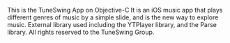 
This is the TuneSwing App on Objective-C
It is an iOS music app that plays different genres of music by a simple slide, and is the new way to explore music.
External library used including the YTPlayer library, and the Parse library.
All rights reserved to the TuneSwing Group.
